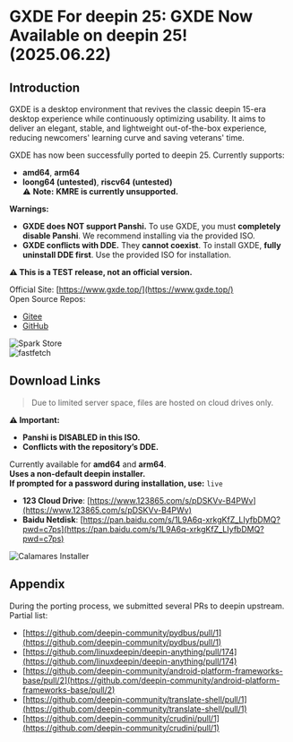 # GXDE For deepin 25: GXDE Now Available on deepin 25! (2025.06.22)

## Introduction  
GXDE is a desktop environment that revives the classic deepin 15-era desktop experience while continuously optimizing usability. It aims to deliver an elegant, stable, and lightweight out-of-the-box experience, reducing newcomers' learning curve and saving veterans' time.  

GXDE has now been successfully ported to deepin 25. Currently supports:  
- **amd64**, **arm64**  
- **loong64 (untested)**, **riscv64 (untested)**  
⚠️ **Note:** **KMRE is currently unsupported.**  

**Warnings:**  
- **GXDE does NOT support Panshi.** To use GXDE, you must **completely disable Panshi**. We recommend installing via the provided ISO.  
- **GXDE conflicts with DDE.** They **cannot coexist**. To install GXDE, **fully uninstall DDE first**. Use the provided ISO for installation.  

**⚠️ This is a TEST release, not an official version.**  

Official Site: [https://www.gxde.top/](https://www.gxde.top/)  
Open Source Repos:  
- [Gitee](https://gitee.com/GXDE-OS/)  
- [GitHub](https://github.com/GXDE-OS/)  

![Spark Store](/news/development/gxde-for-deepin25/spark-store.jpg)  
![fastfetch](/news/development/gxde-for-deepin25/fastfetch.jpg)  

## Download Links  
> Due to limited server space, files are hosted on cloud drives only.  

**⚠️ Important:**  
- **Panshi is DISABLED in this ISO.**  
- **Conflicts with the repository’s DDE.**  

Currently available for **amd64** and **arm64**.  
**Uses a non-default deepin installer.**  
**If prompted for a password during installation, use:** `live`  

- **123 Cloud Drive**: [https://www.123865.com/s/pDSKVv-B4PWv](https://www.123865.com/s/pDSKVv-B4PWv)  
- **Baidu Netdisk**: [https://pan.baidu.com/s/1L9A6q-xrkgKfZ_LIyfbDMQ?pwd=c7ps](https://pan.baidu.com/s/1L9A6q-xrkgKfZ_LIyfbDMQ?pwd=c7ps)  

![Calamares Installer](/news/development/gxde-for-deepin25/calamares.jpg)  

## Appendix  
During the porting process, we submitted several PRs to deepin upstream. Partial list:  
- [https://github.com/deepin-community/pydbus/pull/1](https://github.com/deepin-community/pydbus/pull/1)  
- [https://github.com/linuxdeepin/deepin-anything/pull/174](https://github.com/linuxdeepin/deepin-anything/pull/174)  
- [https://github.com/deepin-community/android-platform-frameworks-base/pull/2](https://github.com/deepin-community/android-platform-frameworks-base/pull/2)  
- [https://github.com/deepin-community/translate-shell/pull/1](https://github.com/deepin-community/translate-shell/pull/1)  
- [https://github.com/deepin-community/crudini/pull/1](https://github.com/deepin-community/crudini/pull/1)  

